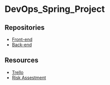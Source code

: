 # DevOps_Spring_Project


## Repositories 

+ [Front-end](https://github.com/spring-petclinic/spring-petclinic-angular)
+ [Back-end](https://github.com/spring-petclinic/spring-petclinic-rest)

## Resources
+ [Trello](https://trello.com/b/iionyJG6/final-project)
+ [Risk Assestment](https://docs.google.com/spreadsheets/d/1e9dNWcu6ro9YcTkmCDNhyVzRHGwjEr3RxXqMkqxVKZE/edit#gid=0)
